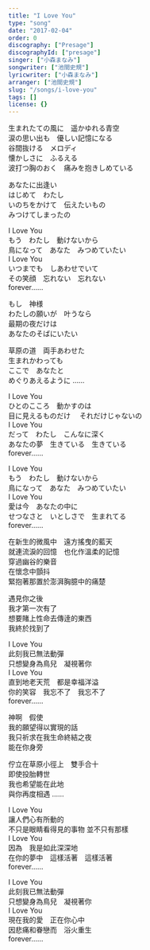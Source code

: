 ```yaml
---
title: "I Love You"
type: "song"
date: "2017-02-04"
order: 0
discography: ["Presage"]
discographyId: ["presage"]
singer: ["小森まなみ"]
songwriter: ["池間史規"]
lyricwriter: ["小森まなみ"]
arranger: ["池間史規"]
slug: "/songs/i-love-you"
tags: []
license: {}
---
```


生まれたての風に　遥かゆれる青空   
涙の思い出も　優しい記憶になる   
谷間抜ける　メロディ   
懐かしさに　ふるえる   
波打つ胸のおく　痛みを抱きしめている   
  
あなたに出逢い   
はじめて　わたし   
いのちをかけて　伝えたいもの   
みつけてしまったの   
  
I Love You   
もう　わたし　動けないから   
鳥になって　あなた　みつめていたい   
I Love You   
いつまでも　しあわせでいて   
その笑顔　忘れない　忘れない   
forever……   
  
もし　神様   
わたしの願いが　叶うなら   
最期の夜だけは   
あなたのそばにいたい   
  
草原の道　両手あわせた   
生まれかわっても   
ここで　あなたと   
めぐりあえるように ……   
  
I Love You   
ひとのこころ　動かすのは   
目に見えるものだけ    　それだけじゃないの   
I Love You   
だって　わたし　こんなに深く   
あなたの夢　生きている　生きている   
forever……   
  
I Love You   
もう　わたし　動けないから   
鳥になって　あなた　みつめていたい   
I Love You   
愛は今　あなたの中に   
せつなさと　いとしさで　生まれてる   
forever……  
  
在新生的微風中　遠方搖曳的藍天  
就連流淚的回憶　也化作溫柔的記憶  
穿過幽谷的樂音  
在懷念中顫抖  
緊抱著那置於澎湃胸臆中的痛楚  
  
遇見你之後  
我才第一次有了  
想要賭上性命去傳逹的東西  
我終於找到了  
  
I Love You   
此刻我已無法動彈  
只想變身為鳥兒　凝視著你  
I Love You   
直到地老天荒　都是幸福洋溢  
你的笑容　我忘不了　我忘不了  
forever……   
  
神啊　假使  
我的願望得以實現的話  
我只祈求在我生命終結之夜  
能在你身旁  
  
佇立在草原小徑上　雙手合十  
即使投胎轉世  
我也希望能在此地  
與你再度相遇 ……   
  
I Love You   
讓人們心有所動的  
不只是眼睛看得見的事物   並不只有那樣  
I Love You   
因為　我是如此深深地  
在你的夢中　這樣活著　這樣活著  
forever……   
  
I Love You   
此刻我已無法動彈  
只想變身為鳥兒　凝視著你  
I Love You   
現在我的愛　正在你心中  
因悲痛和眷戀而　浴火重生  
forever……

